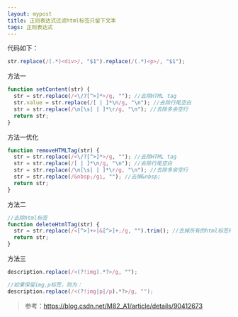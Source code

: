 ```yaml
---
layout: mypost
title: 正则表达式过滤html标签只留下文本
tags: 正则表达式
---
```


代码如下：

```js
str.replace(/(.*)<div>/, "$1").replace(/(.*)<p>/, "$1");
```

方法一

```js
function setContent(str) {
  str = str.replace(/<\/?[^>]*>/g, ""); //去除HTML tag
  str.value = str.replace(/[ | ]*\n/g, "\n"); //去除行尾空白
  str = str.replace(/\n[\s| | ]*\r/g, "\n"); //去除多余空行
  return str;
}
```

方法一优化

```js
function removeHTMLTag(str) {
  str = str.replace(/<\/?[^>]*>/g, ""); //去除HTML tag
  str = str.replace(/[ | ]*\n/g, "\n"); //去除行尾空白
  str = str.replace(/\n[\s| | ]*\r/g, "\n"); //去除多余空行
  str = str.replace(/&nbsp;/gi, ""); //去掉&nbsp;
  return str;
}
```

方法二

```js
//去除html标签
function deleteHtmlTag(str) {
  str = str.replace(/<[^>]+>|&[^>]+;/g, "").trim(); //去掉所有的html标签和&nbsp;之类的特殊符合
  return str;
}
```

方法三

```js
description.replace(/<(?!img).*?>/g, "");

//如果保留img,p标签，则为：
description.replace(/<(?!img|p|/p).*?>/g, "");
```

> 参考：https://blog.csdn.net/M82_A1/article/details/90412673
